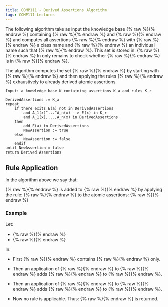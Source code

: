 ```yaml
---
title: COMP111 - Derived Assertions Algorithm
tags: COMP111 Lectures
---
```

The following algorithm take as input the knowledge base {% raw %}<![CDATA[\(K\)]]>{% endraw %} containing {% raw %}<![CDATA[\(K_a\)]]>{% endraw %} and {% raw %}<![CDATA[\(K_r\)]]>{% endraw %} and computes all assertions {% raw %}<![CDATA[\(E(a)\)]]>{% endraw %} with {% raw %}<![CDATA[\(E\)]]>{% endraw %} a class name and {% raw %}<![CDATA[\(a\)]]>{% endraw %} an individual name such that {% raw %}<![CDATA[\(K\models E(a)\)]]>{% endraw %}. This set is stored in: {% raw %}<![CDATA[\[\text{DerivedAssertions}\]]]>{% endraw %} In only remains to check whether {% raw %}<![CDATA[\(A(b)\)]]>{% endraw %} is in {% raw %}<![CDATA[\(\text{DerivedAssertions}\)]]>{% endraw %}. 

The algorithm computes the set {% raw %}<![CDATA[\(\text{DerivedAssertions}\)]]>{% endraw %} by starting with {% raw %}<![CDATA[\(K_a\)]]>{% endraw %} and then applying the rules {% raw %}<![CDATA[\(K_r\)]]>{% endraw %} exhaustively to already derived atomic assertions.

```
Input: a knowledge base K containing assertions K_a and rules K_r
	
DerivedAssertions := K_a
repeat
	if there exits E(a) not in DerivedAssertions
		and A_1(x)^...^A_n(x) --> E(x) in K_r
		and A_1(x),...,A_n(x) in DerivedAssertions
	then 
		add E(a) to DerivedAssertions
		NewAssertion := true
	else 
		NewAssertion := false
	endif
until NewAssertion = false
return Derived Assertions
```

## Rule Application
In the algorithm above we say that:

{% raw %}<![CDATA[\(E(a)\)]]>{% endraw %} is added to {% raw %}<![CDATA[\(\text{DerivedAssertions}\)]]>{% endraw %} by applying the rule:
{% raw %}<![CDATA[\[A_1(x)\wedge\ldots\wedge A_n\rightarrow E(x)\]]]>{% endraw %}
to the atomic assertions:
{% raw %}<![CDATA[\[A_1(x),\ldots,A_n\in\text{DerivedAssertions}\]]]>{% endraw %}

### Example
Let:

* {% raw %}<![CDATA[\(K_a=\{A_1(a)\}\)]]>{% endraw %}
* {% raw %}<![CDATA[\(K_a=\{A_1(x)\rightarrow A_2(x),A_2(x)\rightarrow A_3(x)\}\)]]>{% endraw %}

In:

* First {% raw %}<![CDATA[\(\text{DerivedAssertions}\)]]>{% endraw %} contains {% raw %}<![CDATA[\(K_a\)]]>{% endraw %} only.

* Then an application of {% raw %}<![CDATA[\(A_1(x)\rightarrow A_2(x)\)]]>{% endraw %} to {% raw %}<![CDATA[\(A_1(a)\)]]>{% endraw %} adds {% raw %}<![CDATA[\(A_2(a)\)]]>{% endraw %} to {% raw %}<![CDATA[\(\text{DerivedAssertions}\)]]>{% endraw %}.

* Then an application of {% raw %}<![CDATA[\(A_2(x)\rightarrow A_3(x)\)]]>{% endraw %} to {% raw %}<![CDATA[\(A_2(a)\)]]>{% endraw %} adds {% raw %}<![CDATA[\(A_3(a)\)]]>{% endraw %} to {% raw %}<![CDATA[\(\text{DerivedAssertions}\)]]>{% endraw %}.

* Now no rule is applicable. Thus:
{% raw %}<![CDATA[\[\text{DerivedAssertions}=\{A_1(a),A_2(a),A_3(a)\}\]]]>{% endraw %}
is returned.
